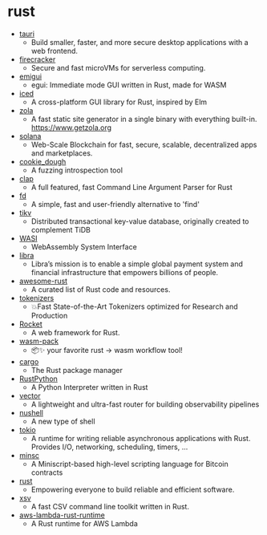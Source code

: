 # rust
- [tauri](https://github.com/tauri-apps/tauri)
  - Build smaller, faster, and more secure desktop applications with a web frontend.
- [firecracker](https://github.com/firecracker-microvm/firecracker)
  - Secure and fast microVMs for serverless computing.
- [emigui](https://github.com/emilk/emigui)
  - egui: Immediate mode GUI written in Rust, made for WASM
- [iced](https://github.com/hecrj/iced)
  - A cross-platform GUI library for Rust, inspired by Elm
- [zola](https://github.com/getzola/zola)
  - A fast static site generator in a single binary with everything built-in. https://www.getzola.org
- [solana](https://github.com/solana-labs/solana)
  - Web-Scale Blockchain for fast, secure, scalable, decentralized apps and marketplaces.
- [cookie_dough](https://github.com/gamozolabs/cookie_dough)
  - A fuzzing introspection tool
- [clap](https://github.com/clap-rs/clap)
  - A full featured, fast Command Line Argument Parser for Rust
- [fd](https://github.com/sharkdp/fd)
  - A simple, fast and user-friendly alternative to 'find'
- [tikv](https://github.com/tikv/tikv)
  - Distributed transactional key-value database, originally created to complement TiDB
- [WASI](https://github.com/WebAssembly/WASI)
  - WebAssembly System Interface
- [libra](https://github.com/libra/libra)
  - Libra’s mission is to enable a simple global payment system and financial infrastructure that empowers billions of people.
- [awesome-rust](https://github.com/rust-unofficial/awesome-rust)
  - A curated list of Rust code and resources.
- [tokenizers](https://github.com/huggingface/tokenizers)
  - 💥Fast State-of-the-Art Tokenizers optimized for Research and Production
- [Rocket](https://github.com/SergioBenitez/Rocket)
  - A web framework for Rust.
- [wasm-pack](https://github.com/rustwasm/wasm-pack)
  - 📦✨ your favorite rust -> wasm workflow tool!
- [cargo](https://github.com/rust-lang/cargo)
  - The Rust package manager
- [RustPython](https://github.com/RustPython/RustPython)
  - A Python Interpreter written in Rust
- [vector](https://github.com/timberio/vector)
  - A lightweight and ultra-fast router for building observability pipelines
- [nushell](https://github.com/nushell/nushell)
  - A new type of shell
- [tokio](https://github.com/tokio-rs/tokio)
  - A runtime for writing reliable asynchronous applications with Rust. Provides I/O, networking, scheduling, timers, ...
- [minsc](https://github.com/shesek/minsc)
  - A Miniscript-based high-level scripting language for Bitcoin contracts
- [rust](https://github.com/rust-lang/rust)
  - Empowering everyone to build reliable and efficient software.
- [xsv](https://github.com/BurntSushi/xsv)
  - A fast CSV command line toolkit written in Rust.
- [aws-lambda-rust-runtime](https://github.com/awslabs/aws-lambda-rust-runtime)
  - A Rust runtime for AWS Lambda
